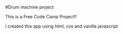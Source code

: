 #Drum machine project

This is a Free Code Camp Project!!

I created this app using html, css and vanilla javascript